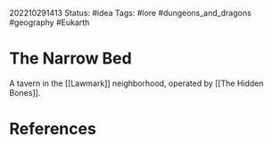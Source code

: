 202210291413
Status: #idea
Tags: #lore #dungeons_and_dragons #geography #Eukarth 

# The Narrow Bed
A tavern in the [[Lawmark]] neighborhood, operated by [[The Hidden Bones]]. 

# References

